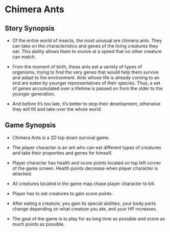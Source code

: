 # Chimera Ants

## Story Synopsis
* Of the entire world of insects, the most unusual are chimera ants. They can take on the characteristics and genes of the living creatures they eat. This ability allows them to evolve at a speed that no other creature can match.

* From the moment of birth, these ants eat a variety of types of organisms, trying to find the very genes that would help them survive and adapt to the environment. Ants whose life is already coming to an end are eaten by younger representatives of their species. Thus, a set of genes accumulated over a lifetime is passed on from the older to the younger generation.

* And before it’s too late, it’s better to stop their development, otherwise they will fill and take over the whole world.

## Game Synopsis

* Chimera Ants is a 2D top down survival game.

* The player character is an ant who can eat different types of creatures and take their properties and genes for himself.

* Player character has health and score points located on top left corner of the game screen. Health points decrease when player character is attacked.

* All creatures located in the game map chase player character to kill.

* Player has to eat creatures to gain score points.

* After eating a creature, you gain its special abilities, your body parts change depending on what creature you ate, and your HP increases.

* The goal of the game is to play for as long time as possible and score as much points as possible.
